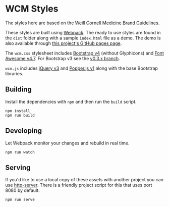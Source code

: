 # WCM Styles

The styles here are based on the [Weill Cornell Medicine Brand Guidelines](https://brand.weill.cornell.edu/).

These styles are built using [Webpack](https://webpack.js.org/). The ready to use styles are
found in the `dist` folder along with a sample `index.html` file as a demo. The demo is also
available through [this project's GitHub pages page](https://wcmc-its.github.io/wcm-styles/).

The `wcm.css` stylesheet includes [Bootstrap v4](http://getbootstrap.com/docs/4.0/)
(without Glyphicons) and [Font Awesome v4.7](http://fontawesome.io). For Bootstrap v3 see the [v0.3.x branch](../../tree/v0.3.x).

`wcm.js` includes [jQuery v3](https://jquery.com/) and [Popper.js v1](https://popper.js.org/)
along with the base Bootstrap libraries.

## Building

Install the dependencies with `npm` and then run the `build` script.

```
npm install
npm run build
```

## Developing

Let Webpack monitor your changes and rebuild in real time.

```
npm run watch
```

## Serving

If you'd like to use a local copy of these assets with another project you can use
[http-server](https://www.npmjs.com/package/http-server). There is a friendly project script
for this that uses port 8080 by default.

```
npm run serve
```
